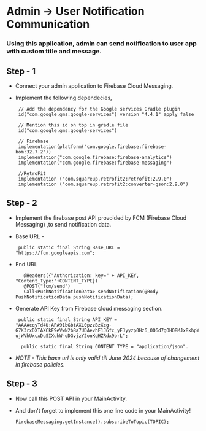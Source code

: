 # Admin -> User Notification Communication
### Using this application, admin can send notification to user app with custom title and message.

## Step - 1
 - Connect your admin application to Firebase Cloud Messaging.
 - Implement the following dependecies,

        // Add the dependency for the Google services Gradle plugin
        id("com.google.gms.google-services") version "4.4.1" apply false

        // Mention this id on top in gradle file
        id("com.google.gms.google-services")

        // Firebase
        implementation(platform("com.google.firebase:firebase-bom:32.7.2"))
        implementation("com.google.firebase:firebase-analytics")
        implementation("com.google.firebase:firebase-messaging")

        //RetroFit
        implementation ("com.squareup.retrofit2:retrofit:2.9.0")
        implementation ("com.squareup.retrofit2:converter-gson:2.9.0")

## Step - 2
 - Implement the firebase post API provoided by FCM (Firebase Cloud Messaging) ,to send notification data.

 - Base URL -
 
        public static final String Base_URL = "https://fcm.googleapis.com";
 

- End URL

         @Headers({"Authorization: key=" + API_KEY, "Content_Type:"+CONTENT_TYPE})
         @POST("fcm/send")
         Call<PushNotificationData> sendNotification(@Body PushNotificationData pushNotificationData);
- Generate API Key from Firebase cloud messaging section.

       public static final String API_KEY = "AAAAcqyTd4U:APA91bGbtAXL0pzzBzXcg-G7K3rxDXTAXCkF9eVwN2b8a7UDAevhF1J6fc_yEJyyzp0Hz6_OO6d7gOHO8MJx8khpYFNoSokOF6e3-ujWVhUxcxDuSIXuhW-qDGvjzY2onKqHZRdx9brL";

        public static final String CONTENT_TYPE = "application/json".

- *NOTE - This base url is only valid till June 2024 becouse of changement in firebase policies.*

## Step - 3
- Now call this POST API in your MainActivity.
- And don't forget to implement this one line code in your MainActivity!

      FirebaseMessaging.getInstance().subscribeToTopic(TOPIC);


 

